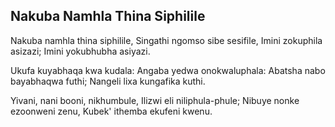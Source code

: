 ## Nakuba Namhla Thina Siphilile

Nakuba namhla thina siphilile,
Singathi ngomso sibe sesifile,
Imini zokuphila asizazi;
Imini yokubhubha asiyazi.

Ukufa kuyabhaqa kwa kudala:
Angaba yedwa onokwaluphala:
Abatsha nabo bayabhaqwa futhi;
Nangeli lixa kungafika kuthi.

Yivani, nani booni, nikhumbule,
Ilizwi eli niliphula-phule;
Nibuye nonke ezoonweni zenu,
Kubek' ithemba ekufeni kwenu.

